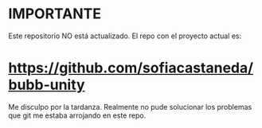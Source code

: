 # IMPORTANTE #
Este repositorio NO está actualizado. El repo con el proyecto actual es: 

# https://github.com/sofiacastaneda/bubb-unity

Me disculpo por la tardanza. Realmente no pude solucionar los problemas que git me estaba arrojando en este repo. 

